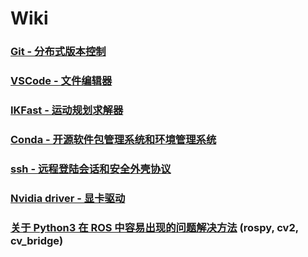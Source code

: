 # Wiki

### [Git - 分布式版本控制](https://github.com/LANCE-HXZ/Wiki/wiki/Git)
### [VSCode - 文件编辑器](https://github.com/LANCE-HXZ/Wiki/wiki/VS-Code)
### [IKFast - 运动规划求解器](https://github.com/LANCE-HXZ/Wiki/wiki/IKFast)
### [Conda - 开源软件包管理系统和环境管理系统](https://github.com/LANCE-HXZ/Wiki/wiki/Conda)
### [ssh - 远程登陆会话和安全外壳协议](https://github.com/LANCE-HXZ/Wiki/wiki/ssh)

### [Nvidia driver - 显卡驱动](https://github.com/LANCE-HXZ/Wiki/wiki/Nvidia_driver)

### [关于 Python3 在 ROS 中容易出现的问题解决方法](https://github.com/LANCE-HXZ/Wiki/wiki/Python3_in_ROS) (rospy, cv2, cv_bridge)
